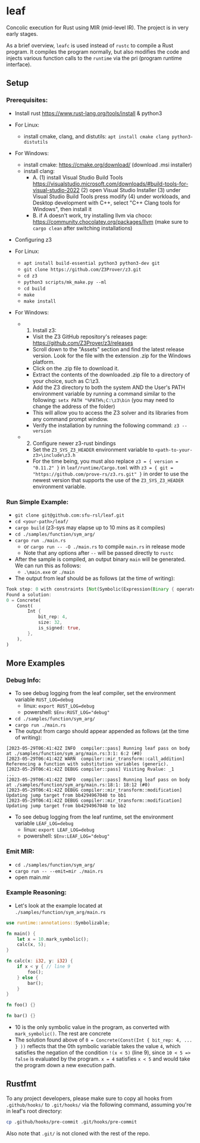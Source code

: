 # leaf

Concolic execution for Rust using MIR (mid-level IR). The project is in very early stages.

As a brief overview, `leafc` is used instead of `rustc` to compile a Rust program. It compiles the program normally, but
also modifies the code and injects various function calls to the `runtime` via the pri (program runtime interface).

## Setup

### Prerequisites:
- Install rust https://www.rust-lang.org/tools/install & python3
- For Linux:
  - install cmake, clang, and distutils: `apt install cmake clang python3-distutils`
- For Windows: 
  - install cmake: https://cmake.org/download/ (download .msi installer)
  - install clang:
    - A. (1) install Visual Studio Build Tools https://visualstudio.microsoft.com/downloads/#build-tools-for-visual-studio-2022 (2) open Visual Studio Installer (3) under Visual Studio Build Tools press modify (4) under workloads, and Desktop development with C++, select "C++ Clang tools for Windows", then install it
    - B. if A doesn't work, try installing llvm via choco: https://community.chocolatey.org/packages/llvm (make sure to `cargo clean` after switching installations)

- Configuring z3
- For Linux:
  - `apt install build-essential python3 python3-dev git`
  - `git clone https://github.com/Z3Prover/z3.git`
  - `cd z3`
  - `python3 scripts/mk_make.py --ml`
  - `cd build`
  - `make`
  - `make install`
- For Windows:
  - 1. Install z3:
    - Visit the Z3 GitHub repository's releases page: https://github.com/Z3Prover/z3/releases
    - Scroll down to the "Assets" section and find the latest release version. Look for the file with the extension .zip for the Windows platform.
    - Click on the .zip file to download it.
    - Extract the contents of the downloaded .zip file to a directory of your choice, such as C:\z3.
    - Add the Z3 directory to both the system AND the User's PATH environment variable by running a  command similar to the following: `setx PATH "%PATH%;C:\z3\bin` (you may need to change the address of the folder)
    - This will allow you to access the Z3 solver and its libraries from any command prompt window.
    - Verify the installation by running the following command: `z3 --version`
  - 2. Configure newer z3-rust bindings
    - Set the `Z3_SYS_Z3_HEADER` environment variable to `<path-to-your-z3>\include\z3.h`
    - For the time being, you must also replace `z3 = { version = "0.11.2" }` in `leaf/runtime/Cargo.toml` with `z3 = { git = "https://github.com/prove-rs/z3.rs.git" }` in order to use the newest version that supports the use of the `Z3_SYS_Z3_HEADER` environment variable.


### Run Simple Example:
- `git clone git@github.com:sfu-rsl/leaf.git`
- `cd <your-path>/leaf/` 
- `cargo build` (z3-sys may elapse up to 10 mins as it compiles)
- `cd ./samples/function/sym_arg/`
- `cargo run ./main.rs` 
  - or `cargo run -- -O ./main.rs` to compile `main.rs` in release mode
  - Note that any options after `--` will be passed directly to `rustc`
- After the sample is compiled, an output binary `main` will be generated. We can run this as follows:
  - `.\main.exe` or `./main`
- The output from leaf should be as follows (at the time of writing):
```rust
Took step: 0 with constraints [Not(Symbolic(Expression(Binary { operator: Lt, first: SymValueGuard(Symbolic(Variable(SymbolicVar { id: 0, ty: Int { size: 32, is_signed: true } }))), second: Concrete(Const(Int { bit_rep: 5, size: 32, is_signed: true })), is_flipped: false })))]
Found a solution:
0 = Concrete(
    Const(
        Int {
            bit_rep: 4,
            size: 32,
            is_signed: true,
        },
    ),
)
```

## More Examples

### Debug Info:
- To see debug logging from the leaf compiler, set the environment variable `RUST_LOG=debug`
  - linux: `export RUST_LOG=debug`
  - powershell: `$Env:RUST_LOG="debug"`
- `cd ./samples/function/sym_arg/`
- `cargo run ./main.rs`
- The output from cargo should appear appended as follows (at the time of writing):
```
[2023-05-29T06:41:42Z INFO  compiler::pass] Running leaf pass on body at ./samples/function/sym_arg/main.rs:3:1: 6:2 (#0)
[2023-05-29T06:41:42Z WARN  compiler::mir_transform::call_addition] Referencing a function with substitution variables (generic).
[2023-05-29T06:41:42Z DEBUG compiler::pass] Visiting Rvalue: _1
...
[2023-05-29T06:41:42Z INFO  compiler::pass] Running leaf pass on body at ./samples/function/sym_arg/main.rs:18:1: 18:12 (#0)
[2023-05-29T06:41:42Z DEBUG compiler::mir_transform::modification] Updating jump target from bb4294967040 to bb1
[2023-05-29T06:41:42Z DEBUG compiler::mir_transform::modification] Updating jump target from bb4294967040 to bb2
```
- To see debug logging from the leaf runtime, set the environment variable `LEAF_LOG=debug`
  - linux: `export LEAF_LOG=debug`
  - powershell: `$Env:LEAF_LOG="debug"`

### Emit MIR:
- `cd ./samples/function/sym_arg/`
- `cargo run -- --emit=mir ./main.rs`
- open main.mir

### Example Reasoning:
- Let's look at the example located at `./samples/function/sym_arg/main.rs`
```rust
use runtime::annotations::Symbolizable;

fn main() {
    let x = 10.mark_symbolic();
    calc(x, 5);
}

fn calc(x: i32, y: i32) {
    if x < y { // line 9
        foo();
    } else {
        bar();
    }
}

fn foo() {}

fn bar() {}
```
- 10 is the only symbolic value in the program, as converted with `mark_symbolic()`. The rest are concrete
- The solution found above of `0 = Concrete(Const(Int { bit_rep: 4, ... } ))` reflects that the 0th symbolic variable takes the value `4`, which satisfies the negation of the condition `!(x < 5)` (line 9), since `10 < 5 => false` is evaluated by the program. `x = 4` satisfies `x < 5` and would take the program down a new execution path.

## Rustfmt

To any project developers, please make sure to copy all hooks from `.github/hooks/` to `.git/hooks/` via the following command, assuming you're in leaf's root directory:

```sh
cp .github/hooks/pre-commit .git/hooks/pre-commit
```

Also note that `.git/` is not cloned with the rest of the repo.